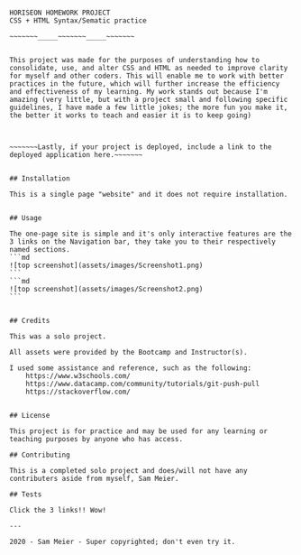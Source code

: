 ~~~~~~~_____~~~~~~~_____~~~~~~~

HORISEON HOMEWORK PROJECT
CSS + HTML Syntax/Sematic practice

~~~~~~~_____~~~~~~~_____~~~~~~~


This project was made for the purposes of understanding how to consolidate, use, and alter CSS and HTML as needed to improve clarity for myself and other coders. This will enable me to work with better practices in the future, which will further increase the efficiency and effectiveness of my learning. My work stands out because I'm amazing (very little, but with a project small and following specific guidelines, I have made a few little jokes; the more fun you make it, the better it works to teach and easier it is to keep going)



~~~~~~~Lastly, if your project is deployed, include a link to the deployed application here.~~~~~~~


## Installation

This is a single page "website" and it does not require installation.


## Usage 

The one-page site is simple and it's only interactive features are the 3 links on the Navigation bar, they take you to their respectively named sections.
```md
![top screenshot](assets/images/Screenshot1.png)
```
```md
![top screenshot](assets/images/Screenshot2.png)
```


## Credits

This was a solo project.

All assets were provided by the Bootcamp and Instructor(s).

I used some assistance and reference, such as the following:
    https://www.w3schools.com/
    https://www.datacamp.com/community/tutorials/git-push-pull
    https://stackoverflow.com/


## License

This project is for practice and may be used for any learning or teaching purposes by anyone who has access. 

## Contributing

This is a completed solo project and does/will not have any contributers aside from myself, Sam Meier.

## Tests

Click the 3 links!! Wow!

---

2020 - Sam Meier - Super copyrighted; don't even try it.